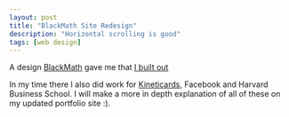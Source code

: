 ```yaml
---
layout: post
title: "BlackMath Site Redesign"
description: "Horizontal scrolling is good"
tags: [web design]
---
```


A design [BlackMath](http://blackmath.com/) gave me that [I built out](https://nostalgic-mccarthy-9e7c04.netlify.com)

In my time there I also did work for [Kineticards](https://www.kineticards.com/), Facebook and Harvard Business School. I will make a more in depth explanation of all of these on my updated portfolio site :).